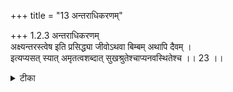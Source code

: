 +++
title = "13 अन्तराधिकरणम्"

+++
1.2.3 अन्तराधिकरणम्  
अक्ष्यन्तरस्त्वेष इति प्रसिद्ध्या जीवोऽथवा बिम्बम् अथापि दैवम् ।  
इत्यप्यसत् स्यात् अमृतत्वशब्दात् सुखश्रुतेश्चाप्यनवस्थितेश्च ।। 23 ।।

<details><summary>टीका</summary>

1.2.3 अन्तराधिकरणम् The view that this person that is inside the eye is either the soul or the reflection of a person in the eye or the deity that presides over the function of the eye1 is wrong. It is because this person is referred to as immortal; the subejct - maoter of the section2 where this text is found is Brahman characterized by bliss; and the soul, etc., do not exist in the eye3. Notes : 1. The import of the passage - 'This person that is seen inside the eye is the self' य एषोऽक्षिणि पुरुषो दृश्यते, एष आत्मेति होवाच । This is immortal and fearless (छान्द्. IV.xv.1) is discussed herein. As the person is referred to as 'this', there arises the doubt whether the person is the soul or the reflection of a person in the eye or the presiding deity of the eye. 2. छान्द् Up., IV.x.5. 3. The soul exists in the heart, the reflection of a person in the eye do not exist always, and the presiding deity rests in the rays of the eyes.
</details>

